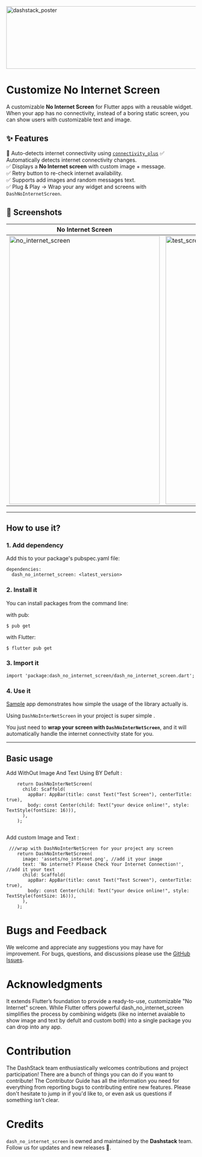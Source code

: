 
<img width="1860" height="166" alt="dashstack_poster" src="https://github.com/user-attachments/assets/12f83877-3a1d-4bc2-876b-c5e551acc7ca" />

#   Customize No Internet Screen 
A customizable **No Internet Screen** for Flutter apps with a reusable widget.  
When your app has no connectivity, instead of a boring static screen, you can show users with customizable text and image.

## ✨ Features
🔌 Auto-detects internet connectivity using [`connectivity_plus`](https://pub.dev/packages/connectivity_plus)
✅ Automatically detects internet connectivity changes.  
✅ Displays a **No Internet screen** with custom image + message.  
✅ Retry button to re-check internet availability.  
✅ Supports add images and random messages text.  
✅ Plug & Play → Wrap your any widget and screens with `DashNoInternetScreen`.    

## 📸 Screenshots
| No Internet Screen | Example Screen |
|--------------------|----------------|
| <img width="400" height="711" alt="no_internet_screen" src="https://github.com/user-attachments/assets/ca0139af-c384-4a61-af21-5a8568268ea8" /> | <img width="400" height="711" alt="test_screen" src="https://github.com/user-attachments/assets/a88c3f40-e99d-465e-9df5-725b61900265" /> |

---
## How to use it?

### 1. Add dependency
Add this to your package's pubspec.yaml file:
```
dependencies:
  dash_no_internet_screen: <latest_version>
  ```
### 2. Install it
You can install packages from the command line:

with pub:

```
$ pub get
```
with Flutter:
``` 
$ flutter pub get
```
### 3. Import it
```
import 'package:dash_no_internet_screen/dash_no_internet_screen.dart';
``` 
### 4. Use it
[Sample](https://github.com/sentanilesh007/dash_no_internet_screen) app demonstrates how simple the usage of the library actually is.

Using `DashNoInterNetScreen` in your project is super simple .  

You just need to **wrap your screen with `DashNoInterNetScreen`**, and it will automatically handle the internet connectivity state for you.

---

## Basic usage

Add WithOut Image And Text Using BY Defult :


```
    return DashNoInterNetScreen(
      child: Scaffold(
        appBar: AppBar(title: const Text("Test Screen"), centerTitle: true),
        body: const Center(child: Text("your device online!", style: TextStyle(fontSize: 16))),
      ),
    );
  
```

Add custom Image and Text :

```
 ///wrap with DashNoInterNetScreen for your project any screen
    return DashNoInterNetScreen(
      image: 'assets/no_internet.png', //add it your image
      text: 'No internet? Please Check Your Internet Connection!', //add it your text
      child: Scaffold(
        appBar: AppBar(title: const Text("Test Screen"), centerTitle: true),
        body: const Center(child: Text("your device online!", style: TextStyle(fontSize: 16))),
      ),
    );
```

# Bugs and Feedback 
We welcome and appreciate any suggestions you may have for improvement. For bugs, questions, and discussions please use the  [GitHub Issues](https://github.com/sentanilesh007/dash_no_internet_screen/issues).

# Acknowledgments
It extends Flutter’s foundation to provide a ready-to-use, customizable "No Internet" screen. While Flutter offers powerful dash_no_internet_screen simplifies the process by combining widgets (like no internet avaiable to show image and text by defult and custom both) into a single package you can drop into any app.

# Contribution
The DashStack team enthusiastically welcomes contributions and project participation! There are a bunch of things you can do if you want to contribute! The Contributor Guide has all the information you need for everything from reporting bugs to contributing entire new features. Please don't hesitate to jump in if you'd like to, or even ask us questions if something isn't clear.

# Credits
`dash_no_internet_screen` is owned and maintained by the **Dashstack** team.  
Follow us for updates and new releases 🚀.



